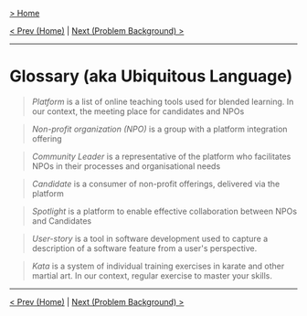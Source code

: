 [> Home](README.md)

[< Prev (Home)](README.md)  |  [Next (Problem Background) >](1.Problem/README.md)

---

# Glossary (aka Ubiquitous Language)

> _Platform_
is a list of online teaching tools used for blended learning. In our context, the meeting place for candidates and NPOs

> _Non-profit organization (NPO)_ 
is a group with a platform integration offering

> _Community Leader_
is a representative of the platform who facilitates NPOs in their processes and organisational needs

> _Candidate_
is a consumer of non-profit offerings, delivered via the platform

> _Spotlight_ 
is a platform to enable effective collaboration between NPOs and Candidates

> _User-story_
is a tool in software development used to capture a description of a software feature from a user's perspective.

> _Kata_
is a system of individual training exercises in karate and other martial art. In our context, regular exercise to master your skills.

---
[< Prev (Home)](README.md)  |  [Next (Problem Background) >](1.Problem/README.md)
